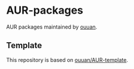# AUR-packages

AUR packages maintained by [ouuan](https://aur.archlinux.org/account/ouuan).

## Template

This repository is based on [ouuan/AUR-template](https://github.com/ouuan/AUR-template).
